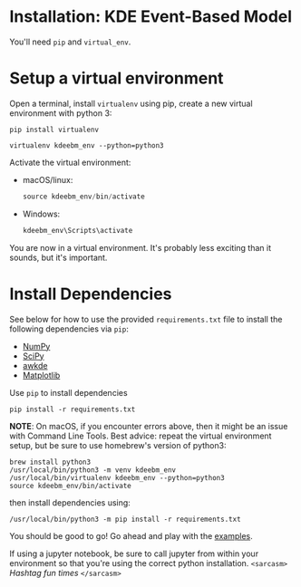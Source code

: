 Installation: KDE Event-Based Model
=================

You'll need `pip` and `virtual_env`.

Setup a virtual environment 
============

Open a terminal, install `virtualenv` using pip, create a new virtual environment with python 3:

```
pip install virtualenv
```

```
virtualenv kdeebm_env --python=python3
```

Activate the virtual environment:

* macOS/linux:
  ```javascript macOS/linux
  source kdeebm_env/bin/activate
  ```
* Windows:
  ```javascript Windows
  kdeebm_env\Scripts\activate
  ```

You are now in a virtual environment. It's probably less exciting than it sounds, but it's important.

Install Dependencies
============
See below for how to use the provided `requirements.txt` file to install the following dependencies via `pip`:
- [NumPy](https://github.com/numpy/numpy)
- [SciPy](https://github.com/scipy/scipy)
- [awkde](https://github.com/noxtoby/awkde)
- [Matplotlib](https://github.com/matplotlib/matplotlib)

Use `pip` to install dependencies
```
pip install -r requirements.txt
```

**NOTE**: On macOS, if you encounter errors above, then it might be an issue with Command Line Tools. Best advice: repeat the virtual environment setup, but be sure to use homebrew's version of python3:

```
brew install python3
/usr/local/bin/python3 -m venv kdeebm_env 
/usr/local/bin/virtualenv kdeebm_env --python=python3
source kdeebm_env/bin/activate
```
then install dependencies using:
```
/usr/local/bin/python3 -m pip install -r requirements.txt
```



You should be good to go! Go ahead and play with the [examples](examples).

If using a jupyter notebook, be sure to call jupyter from within your environment so that you're using the correct python installation. `<sarcasm>` *Hashtag fun times* `</sarcasm>`
